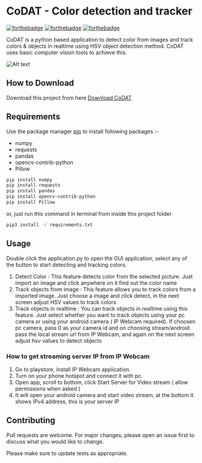 # CoDAT - Color detection and tracker

[![forthebadge](https://forthebadge.com/images/badges/built-with-love.svg)](https://forthebadge.com)
[![forthebadge](https://forthebadge.com/images/badges/built-with-swag.svg)](https://forthebadge.com)
[![forthebadge](https://forthebadge.com/images/badges/made-with-python.svg)](https://forthebadge.com)

CoDAT is a python based application to detect color from images and track colors & objects in realtime using HSV object detection method. CoDAT uses basic computer vision tools to achieve this.

![Alt text](assets/gif1.gif?raw=true "CoDAT")

## How to Download

Download this project from here [Download CoDAT](https://downgit.github.io/#/home?url=https://github.com/pyGuru123/OpenCV-Projects/tree/main/Color%20Detector%20%26%20Tracker)

## Requirements

Use the package manager [pip](https://pip.pypa.io/en/stable/) to install following packages :-
* numpy
* requests
* pandas
* opencv-contrib-python
* Pillow

```bash
pip install numpy
pip install requests
pip install pandas
pip install opencv-contrib-python
pip install Pillow
```

or, just run this command in terminal from inside this project folder

```bash
pip3 install -r requirements.txt
```

## Usage

Double click the application.py to open the GUI application, select any of the button to start detecting and tracking colors.

1. Detect Color : This feature detects color from the selected picture. Just import an image and click anywhere on it find out the color name
2. Track objects from image : This feature allows you to track colors from a imported image. Just choose a image and click detect, in the next screen adjust HSV values to track colors.
3. Track objects in realtime : You can track objects in realtime using this feature. Just select whether you want to track objects using your pc camera or using your android camera ( IP Webcam required). If choosen pc camera, pass 0 as your camera id and on choosing stream/android pass the local stream url from IP Webcam, and again on the next screen adjust hsv values to detect objects

### How to get streaming server IP from IP Webcam

1. Go to playstore, install IP Webcam application.
2. Turn on your phone hotspot and connect it with pc.
3. Open app, scroll to bottom, click Start Server for Video stream ( allow permissions when asked )
4. It will open your android camera and start video stream, at the bottom it shows IPv4 address, this is your server IP

## Contributing

Pull requests are welcome. For major changes, please open an issue first to discuss what you would like to change.

Please make sure to update tests as appropriate.
